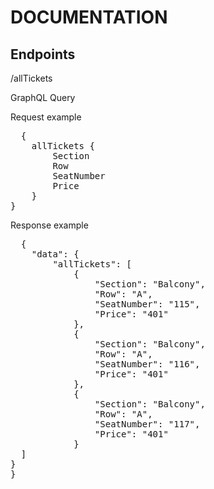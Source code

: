 <h1>DOCUMENTATION</h1>
<h2>Endpoints</h2>
<p>/allTickets</p>
<p>GraphQL Query</p>
<p>Request example</p>
<pre>
  {
	allTickets {
		Section
		Row
		SeatNumber
		Price
	}
}
</pre>
<p>Response example</p>
<pre>
  {
	"data": {
		"allTickets": [
			{
				"Section": "Balcony",
				"Row": "A",
				"SeatNumber": "115",
				"Price": "401"
			},
			{
				"Section": "Balcony",
				"Row": "A",
				"SeatNumber": "116",
				"Price": "401"
			},
			{
				"Section": "Balcony",
				"Row": "A",
				"SeatNumber": "117",
				"Price": "401"
			}
  ]
}
}
</pre>
